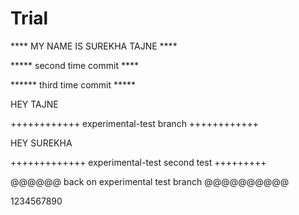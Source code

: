 Trial
=====

**** MY NAME IS SUREKHA TAJNE ****


***** second time commit ****


****** third time commit *****

HEY TAJNE


++++++++++++ experimental-test branch ++++++++++++

HEY SUREKHA

+++++++++++++ experimental-test second test +++++++++

@@@@@@ back on experimental test branch @@@@@@@@@@

1234567890